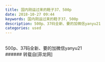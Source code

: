 ```yaml
---
title: 国内刚运过来的鞋子37、500p
date: 2018-10-27 09:44
keywords: 国内刚运过来的鞋子37、500p
description: 500p、37码全新、要的加微信yanyu21
categories: used
---
```

<td class="t_f" id="postmessage_2173222">

<br/>
<img alt="" border="0" class="zoom" data-cf-modified-a3c5681e8db69df39c7688bd-="" file="http://www.flw.ph/data/appbyme/upload/image/201810/27/0rzEMjfJ7qTk.jpg" id="aimg_airMm" lazyloadthumb="1" onclick="" onmouseover="" src="http://www.flw.ph/data/appbyme/upload/image/201810/27/0rzEMjfJ7qTk.jpg"/><br/>
500p、37码全新、要的加微信yanyu21<br/>
</td>
###### 转载自[菲龙网]